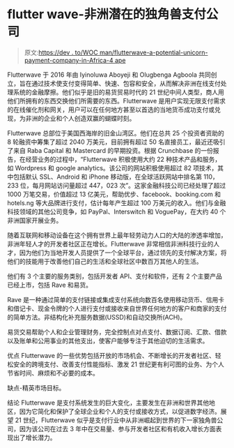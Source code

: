 # flutter wave-非洲潜在的独角兽支付公司

> 原文:[https://dev . to/WOC man/flutterwave-a-potential-unicorn-payment-company-in-Africa-4 ape](https://dev.to/wocman/flutterwave-a-potential-unicorn-payment-company-in-africa-4ape)

Flutterwave 于 2016 年由 Iyinoluwa Aboyeji 和 Olugbenga Agboola 共同创立，旨在通过技术使支付变得简单、快速、包容和安全，从而解决非洲在线支付处理系统的金融摩擦。他们似乎是旧的易货贸易时代的 21 世纪中间人类型，商人用他们所拥有的东西交换他们所需要的东西。Flutterwave 是用户实现无限支付需求的在线催化剂和网关，用户可以在任何地方甚至以首选的当地货币成功支付或兑现，为非洲的企业和个人创造双赢的蝴蝶时刻。

Flutterwave 总部位于美国西海岸的旧金山湾区。他们在总共 25 个投资者资助的 8 轮融资中筹集了超过 2040 万美元，目前拥有超过 50 名直接员工，最近还吸引了来自 Raba Capital 和 Mastercard 的早期投资。根据 Crunchbase 的一份报告，在经营业务的过程中，“Flutterwave 积极使用大约 22 种技术产品和服务，如 Wordpress 和 google analytics。该公司的网站积极使用超过 82 项技术，其中包括默认 SSL、Android 和 iPhone 移动版，在全球活跃网站中排名第 110，233 位，每月网站访问量超过 447，023 次”。这家金融科技公司已经处理了超过 1000 万笔交易，价值超过 13 亿美元，帮助优步、facebook、booking.com 和 hotels.ng 等大品牌进行支付，估计每年产生超过 100 万美元的收入。他们与金融科技领域的其他公司竞争，如 PayPal、Interswitch 和 VoguePay，在大约 40 个非洲国家开展业务。

随着互联网和移动设备在这个拥有世界上最年轻劳动力人口的大陆的渗透率增加，非洲年轻人才的开发者社区正在增长。Flutterwave 非常相信非洲科技行业的人才，因为他们为当地开发人员提供了一个全球平台，通过领先的支付解决方案，将他们的技能用于改善他们自己的生活和全球社区中数百万其他人的生活。

他们有 3 个主要的服务类别，包括开发者 API、支付和软件，还有 2 个主要产品已经上市，包括 Rave 和易货。

Rave 是一种通过简单的支付链接或集成支付系统向数百名使用移动货币、信用卡和借记卡、现金令牌的个人进行支付或接收来自世界任何地方的客户和商家的支付的简单方法。非结构化补充服务数据(USSD)和自动交换所(ACH)。

易货交易帮助个人和企业管理财务，完全控制点对点支付、数据订阅、汇款、借款以及账单和公用事业的其他支出，使客户能够专注于其他迫切的生活需求。

优点 Flutterwave 的一些优势包括开放的市场机会、不断增长的开发者社区、轻松安全的跨境支付、改善支付性能指标、激发 21 世纪更有利可图的业务、为个人节省时间、麻烦和不必要的成本。

缺点-精英市场目标。

结论
Flutterwave 是支付系统发生的巨大变化，主要发生在非洲和世界其他地区，因为它简化和保护了全球企业和个人的支付或接收方式，以促进数字经济。展望 21 世纪，Flutterwave 似乎是支付行业中从非洲崛起到世界的下一家独角兽公司，因为该公司在过去 3 年中在交易量、参与开发者社区和有机收入增长方面表现出了增长潜力。